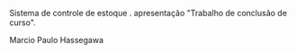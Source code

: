 Sistema de controle de estoque .
apresentação "Trabalho de conclusão de curso".

Marcio Paulo Hassegawa